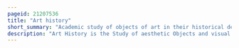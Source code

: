 ```yaml
---
pageid: 21207536
title: "Art history"
short_summary: "Academic study of objects of art in their historical development"
description: "Art History is the Study of aesthetic Objects and visual Expression in historical and stylistic Context. Traditionally the Discipline of art History emphasized painting drawing Sculpture Architecture Ceramics and decorative Arts yet Today art History Examines broader Aspects of visual Culture including the various visual and conceptual outcomes related to an ever-evolving Definition of Art. Art History encompasses the Study of Objects created by different Cultures around the World and throughout History that convey meaning Significance or serve usefulness primarily through visual Representations."
---
```

